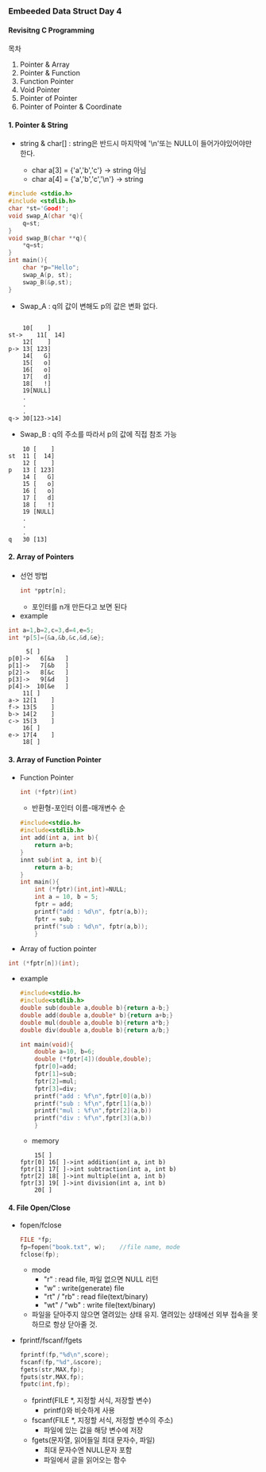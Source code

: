 ### Embeeded Data Struct Day 4
#### Revisitng C Programming
목차
1. Pointer & Array
2. Pointer & Function
3. Function Pointer
4. Void Pointer
5. Pointer of Pointer
6. Pointer of Pointer & Coordinate

#### 1. Pointer & String
- string & char[] : string은 반드시 마지막에 '\n'또는 NULL이 들어가야있어야만 한다.

    - char a[3] = {'a','b','c'} -> string 아님
    - char a[4] = {'a','b','c','\n'} -> string


```c
#include <stdio.h>
#include <stdlib.h>
char *st='Good!';
void swap_A(char *q){
	q=st;
}
void swap_B(char **q){
	*q=st;
}
int main(){
	char *p="Hello";
	swap_A(p, st);
	swap_B(&p,st);
}
```
- Swap_A : q의 값이 변해도 p의 값은 변화 없다.
```

	10[    ]
st->	11[  14]
	12[    ]
p->	13[ 123]
	14[   G]
	15[   o]
	16[   o]
	17[   d]
	18[   !]
	19[NULL]
	.
	.
	.
q->	30[123->14]
```

- Swap_B : q의 주소를 따라서  p의 값에 직접 참조 가능

```
	10 [	]
st	11 [  14]
	12 [	]
p	13 [ 123]
	14 [   G]
	15 [   o]
	16 [   o]
	17 [   d]
	18 [   !]
	19 [NULL]
	.
	.
	.
q	30 [13]
```

#### 2. Array of Pointers
- 선언 방법
	```c
	int *pptr[n];
	```
  - 포인터를 n개 만든다고 보면 된다
- example
```c
int a=1,b=2,c=3,d=4,e=5;
int *p[5]={&a,&b,&c,&d,&e};
```
```
	 5[	]
p[0]->	 6[&a	]
p[1]->	 7[&b	]
p[2]->	 8[&c	]
p[3]->	 9[&d	]
p[4]->	10[&e	]
	11[	]
a->	12[1	]
f->	13[5	]
b->	14[2	]
c->	15[3	]
	16[	]
e->	17[4	]
	18[	]
```

#### 3. Array of Function Pointer
- Function Pointer
	```c
	int (*fptr)(int)
	```
	- 반환형-포인터 이름-매개변수 순
  	```c
	#include<stdio.h>
	#include<stdlib.h>
	int add(int a, int b){
		return a+b;
	}
	innt sub(int a, int b){
		return a-b;
	}
	int main(){
		int (*fptr)(int,int)=NULL;
		int a = 10, b = 5;
		fptr = add;
		printf("add : %d\n", fptr(a,b));
		fptr = sub;
		printf("sub : %d\n", fptr(a,b));
		}
	```
- Array of fuction pointer
```c
int (*fptr[n])(int);
```
  - example
	```c
	#include<stdio.h>
	#include<stdlib.h>
	double sub(double a,double b){return a-b;}
	double add(double a,double* b){return a+b;}
	double mul(double a,double b){return a*b;}
	double div(double a,double b){return a/b;}

	int main(void){
		double a=10, b=6;
		double (*fptr[4])(double,double);
		fptr[0]=add;
		fptr[1]=sub;
		fptr[2]=mul;
		fptr[3]=div;
		printf("add : %f\n",fptr[0](a,b))
		printf("sub : %f\n",fptr[1](a,b))
		printf("mul : %f\n",fptr[2](a,b))
		printf("div : %f\n",fptr[3](a,b))
		}
	```
	- memory
	```
		15[	]
	fptr[0]	16[	]->int addition(int a, int b)
	fptr[1]	17[	]->int subtraction(int a, int b)
	fptr[2]	18[	]->int multiple(int a, int b)
	fptr[3]	19[	]->int division(int a, int b)
		20[	]
	```
#### 4. File Open/Close
- fopen/fclose
	```c
	FILE *fp;
	fp=fopen("book.txt", w);	//file name, mode
	fclose(fp);
	```
  - mode
    - "r" : read file, 파일 없으면 NULL 리턴
    - "w" : write(generate) file
    - "rt" / "rb" : read file(text/binary)
    - "wt" / "wb" : write file(text/binary)
  - 파일을 닫아주지 않으면 열려있는 상태 유지. 열려있는 상태에선 외부 접속을 못하므로 항상 닫아줄 것.

- fprintf/fscanf/fgets
	```c
	fprintf(fp,"%d\n",score);
	fscanf(fp,"%d",&score);
	fgets(str,MAX,fp);
	fputs(str,MAX,fp);
	fputc(int,fp);
	```
	- fprintf(FILE *, 지정할 서식, 저장할 변수)
    	- printf()와 비슷하게 사용
  	- fscanf(FILE *, 지정할 서식, 저정할 변수의 주소)
    	- 파일에 있는 값을 해당 변수에 저장
  	- fgets(문자열, 읽어들일 최대 문자수, 파일)
    	- 최대 문자수엔 NULL문자 포함
    	- 파일에서 글을 읽어오는 함수